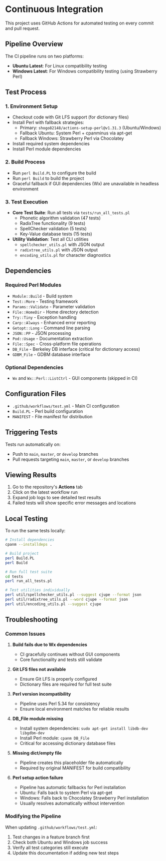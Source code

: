 # Continuous Integration

This project uses GitHub Actions for automated testing on every commit and pull request.

## Pipeline Overview

The CI pipeline runs on two platforms:
- **Ubuntu Latest**: For Linux compatibility testing
- **Windows Latest**: For Windows compatibility testing (using Strawberry Perl)

## Test Process

### 1. Environment Setup
- Checkout code with Git LFS support (for dictionary files)
- Install Perl with fallback strategies:
  - Primary: `shogo82148/actions-setup-perl@v1.31.3` (Ubuntu/Windows)
  - Fallback Ubuntu: System Perl + cpanminus via apt-get
  - Fallback Windows: Strawberry Perl via Chocolatey
- Install required system dependencies
- Install Perl module dependencies

### 2. Build Process
- Run `perl Build.PL` to configure the build
- Run `perl Build` to build the project
- Graceful fallback if GUI dependencies (Wx) are unavailable in headless environment

### 3. Test Execution
- **Core Test Suite**: Run all tests via `tests/run_all_tests.pl`
  - Phonetic algorithm validation (47 tests)
  - RadixTree functionality (9 tests)  
  - SpellChecker validation (5 tests)
  - Key-Value database tests (15 tests)
- **Utility Validation**: Test all CLI utilities
  - `spellchecker_utils.pl` with JSON output
  - `radixtree_utils.pl` with JSON output
  - `encoding_utils.pl` for character diagnostics

## Dependencies

### Required Perl Modules
- `Module::Build` - Build system
- `Test::More` - Testing framework
- `Params::Validate` - Parameter validation
- `File::HomeDir` - Home directory detection
- `Try::Tiny` - Exception handling
- `Carp::Always` - Enhanced error reporting
- `Getopt::Long` - Command line parsing
- `JSON::PP` - JSON processing
- `Pod::Usage` - Documentation extraction
- `File::Spec` - Cross-platform file operations
- `DB_File` - Berkeley DB interface (critical for dictionary access)
- `GDBM_File` - GDBM database interface

### Optional Dependencies
- `Wx` and `Wx::Perl::ListCtrl` - GUI components (skipped in CI)

## Configuration Files

- `.github/workflows/test.yml` - Main CI configuration
- `Build.PL` - Perl build configuration
- `MANIFEST` - File manifest for distribution

## Triggering Tests

Tests run automatically on:
- Push to `main`, `master`, or `develop` branches
- Pull requests targeting `main`, `master`, or `develop` branches

## Viewing Results

1. Go to the repository's **Actions** tab
2. Click on the latest workflow run
3. Expand job logs to see detailed test results
4. Failed tests will show specific error messages and locations

## Local Testing

To run the same tests locally:

```bash
# Install dependencies
cpanm --installdeps .

# Build project
perl Build.PL
perl Build

# Run full test suite
cd tests
perl run_all_tests.pl

# Test utilities individually
perl util/spellchecker_utils.pl --suggest cjupe --format json
perl util/radixtree_utils.pl --word cjupe --format json
perl util/encoding_utils.pl --suggest cjupe
```

## Troubleshooting

### Common Issues

1. **Build fails due to Wx dependencies**
   - CI gracefully continues without GUI components
   - Core functionality and tests still validate

2. **Git LFS files not available**
   - Ensure Git LFS is properly configured
   - Dictionary files are required for full test suite

3. **Perl version incompatibility**
   - Pipeline uses Perl 5.34 for consistency
   - Ensure local environment matches for reliable results

4. **DB_File module missing**
   - Install system dependencies: `sudo apt-get install libdb-dev libgdbm-dev`
   - Install Perl module: `cpanm DB_File`
   - Critical for accessing dictionary database files

5. **Missing dict/empty file**
   - Pipeline creates this placeholder file automatically
   - Required by original MANIFEST for build compatibility

6. **Perl setup action failure**
   - Pipeline has automatic fallbacks for Perl installation
   - Ubuntu: Falls back to system Perl via apt-get
   - Windows: Falls back to Chocolatey Strawberry Perl installation
   - Usually resolves automatically without intervention

### Modifying the Pipeline

When updating `.github/workflows/test.yml`:
1. Test changes in a feature branch first
2. Check both Ubuntu and Windows job success
3. Verify all test categories still execute
4. Update this documentation if adding new test steps